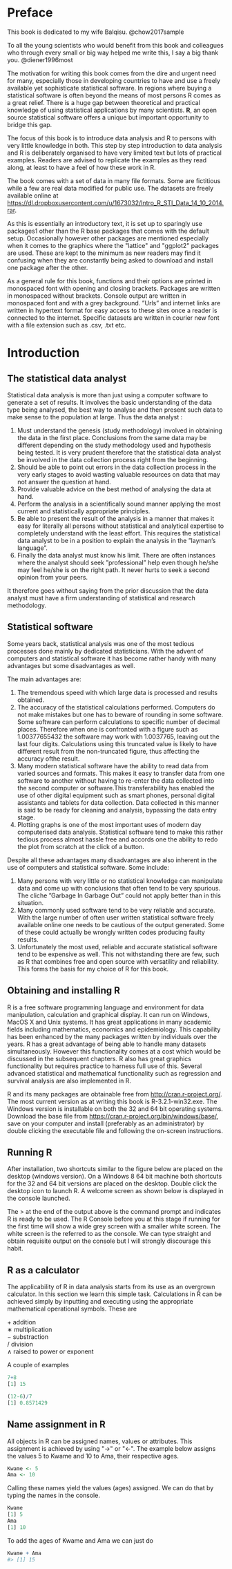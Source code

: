 # Preface

This book is dedicated to my wife Balqisu. @chow2017sample  

To all the young scientists who would benefit from this book and colleagues who 
through every small or big way helped me write this, I say a big thank you. 
@diener1996most

The motivation for writing this book comes from the dire and urgent need for 
many, especially those in developing countries to have and use a freely 
available yet sophisticate statistical software. In regions where buying a 
statistical software is often beyond the means of most persons R comes as a 
great relief. There is a huge gap between theoretical and practical knowledge of 
using statistical applications by many scientists. **R**, an open source 
statistical software offers a unique but important opportunity to bridge this 
gap.  

The focus of this book is to introduce data analysis and R to persons with very 
little knowledge in both. This step by step introduction to data analysis and R 
is deliberately organised to have very limited text but lots of practical 
examples. Readers are advised to replicate the examples as they read along, at 
least to have a feel of how these work in R.   

The book comes with a set of data in many file formats. Some are fictitious 
while a few are real data modified for public use. The datasets are freely 
available online at 
<https://dl.dropboxusercontent.com/u/1673032/Intro_R_STI_Data_14_10_2014.rar>.  

As this is essentially an introductory text, it is set up to sparingly use 
packages1 other than the R base packages that comes with the default setup. 
Occasionally however other packages are mentioned especially when it comes to 
the graphics where the "lattice" and "ggplot2" packages are used. These are kept 
to the minimum as new readers may find it confusing when they are constantly 
being asked to download and install one package after the other.  

As a general rule for this book, functions and their options are printed in 
monospaced font with opening and closing brackets. Packages are written in 
monospaced without brackets. Console output are written in monospaced font and 
with a grey background. ”Urls” and internet links are written in hypertext 
format for easy access to these sites once a reader is connected to the internet. 
Specific datasets are written in courier new font with a file extension such as 
.csv, .txt etc.

#	Introduction
##	The statistical data analyst
Statistical data analysis is more than just using a computer software to 
generate a set of results. It involves the basic understanding of the data type 
being analysed, the best way to analyse and then present such data to make sense 
to the population at large. Thus the data analyst :

1. Must understand the genesis (study methodology) involved in obtaining the 
data in the first place. Conclusions from the same data may be different 
depending on the study methodology used and hypothesis being tested. It is very 
prudent therefore that the statistical data analyst be involved in the data 
collection process right from the beginning.
2. Should be able to point out errors in the data collection process in the very 
early stages to avoid wasting valuable resources on data that may not answer the 
question at hand.
3. Provide valuable advice on the best method of analysing the data at hand.
4. Perform the analysis in a scientifically sound manner applying the most 
current and statistically appropriate principles.
5. Be able to present the result of the analysis in a manner that makes it easy 
for literally all persons without statistical and analytical expertise to 
completely understand with the least effort. This requires the statistical data 
analyst to be in a position to explain the analysis in the ”layman’s language”.
6. Finally the data analyst must know his limit. There are often instances where 
the analyst should seek ”professional” help even though he/she may feel he/she 
is on the right path. It never hurts to seek a second opinion from your peers.

It therefore goes without saying from the prior discussion that the data analyst 
must have a firm understanding of statistical and research methodology.

##	Statistical software 
Some years back, statistical analysis was one of the most tedious processes done 
mainly by dedicated statisticians. With the advent of computers and statistical 
software it has become rather handy with many advantages but some disadvantages 
as well.

The main advantages are:

1. The tremendous speed with which large data is processed and results obtained.
2. The accuracy of the statistical calculations performed. Computers do not make 
mistakes but one has to beware of rounding in some software. Some software can 
perform calculations to specific number of decimal places. Therefore when one is 
confronted with a figure such as 1.00377655432 the software may work with 
1.0037765, leaving out the last four digits. Calculations using this truncated 
value is likely to have different result from the non-truncated figure, thus 
affecting the accuracy ofthe result.
3. Many modern statistical software have the ability to read data from varied 
sources and formats. This makes it easy to transfer data from one software to 
another without having to re-enter the data collected into the second computer 
or software.This transferability has enabled the use of other digital equipment 
such as smart phones, personal digital assistants and tablets for data 
collection. Data collected in this manner is said to be ready for cleaning and 
analysis, bypassing the data entry stage.
4. Plotting graphs is one of the most important uses of modern day computerised 
data analysis. Statistical software tend to make this rather tedious process 
almost hassle free and accords one the ability to redo the plot from scratch at 
the click of a button. 

Despite all these advantages many disadvantages are also inherent in the use of 
computers and statistical software. Some include:

1. Many persons with very little or no statistical knowledge can manipulate data 
and come up with conclusions that often tend to be very spurious. The cliche 
”Garbage In Garbage Out” could not apply better than in this situation.
2. Many commonly used software tend to be very reliable and accurate. With the 
large number of often user written statistical software freely available online 
one needs to be cautious of the output generated. Some of these could actually 
be wrongly written codes producing faulty results.
3. Unfortunately the most used, reliable and accurate statistical software tend 
to be expensive as well. This not withstanding there are few, such as R that 
combines free and open source with versatility and reliability. This forms the 
basis for my choice of R for this book.

##	Obtaining and installing R
R is a free software programming language and environment for data manipulation, 
calculation  and graphical display. It can run on Windows, MacOS X and Unix 
systems. It has great applications in many academic fields including mathematics, 
economics and epidemiology. This capability has been enhanced by the many 
packages written by individuals over the years. R has a great advantage of being 
able to handle many datasets simultaneously. However this functionality comes at 
a cost which would be discussed in the subsequent chapters. R also has great 
graphics functionality but requires practice to harness full use of this. 
Several advanced statistical and mathematical functionality such as regression 
and survival analysis are also implemented in R.  

R and its many packages are obtainable free from <http://cran.r-project.org/>.
The most current version as at writing this book is R-3.2.1-win32.exe. The 
Windows version is installable on both the 32 and 64 bit operating systems. 
Download the base file from <https://cran.r-project.org/bin/windows/base/>, save 
on your computer and install (preferably as an administrator) by double clicking 
the executable file and following the on-screen instructions.

##	Running R
After installation, two shortcuts similar to the figure below are placed on the 
desktop (windows version). On a Windows 8 64 bit machine both shortcuts for the 
32 and 64 bit versions are placed on the desktop. Double click the desktop icon 
to launch R. A welcome screen as shown below is displayed in the console 
launched.  

The > at the end of the output above is the command prompt and indicates R is 
ready to be used. The R Console before you at this stage if running for the 
first time will show a wide grey screen with a smaller white screen. The white 
screen is the referred to as the console. We can type straight and obtain 
requisite output on the console but I will strongly discourage this habit.


##	R as a calculator
The applicability of R in data analysis starts from its use as an overgrown 
calculator. In this section we learn this simple task. Calculations in R can be 
achieved simply by inputting and executing using the appropriate mathematical 
operational symbols. These are  

$+$ addition  
$∗$ multiplication  
$−$ substraction  
$/$ division  
$∧$ raised to power or exponent  

A couple of examples  

```r
7+8
[1] 15

(12-6)/7
[1] 0.8571429
```


##	Name assignment in R 
All objects in R can be assigned names, values or attributes. This assignment 
is achieved by using "->" or "<-". The example below assigns the values 5 to 
Kwame and 10 to Ama, their respective ages.


```r
Kwame <- 5
Ama <- 10
```

Calling these names yield the values (ages) assigned. We can do that by typing 
the names in the console.

```r
Kwame
[1] 5
Ama
[1] 10
```

To add the ages of Kwame and Ama we can just do

```r
Kwame + Ama
#> [1] 15
```
